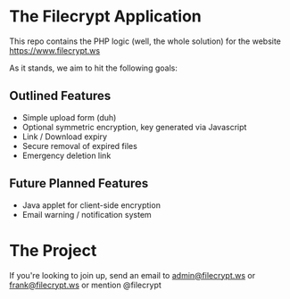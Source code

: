 The Filecrypt Application
=========================

This repo contains the PHP logic (well, the whole solution) for the website https://www.filecrypt.ws

As it stands, we aim to hit the following goals:

Outlined Features
-----------------
-   Simple upload form (duh)
-   Optional symmetric encryption, key generated via Javascript
-   Link / Download expiry
-   Secure removal of expired files
-   Emergency deletion link


Future Planned Features
-----------------------
-   Java applet for client-side encryption
-   Email warning / notification system


The Project
===========

If you're looking to join up, send an email to admin@filecrypt.ws or frank@filecrypt.ws or mention @filecrypt
